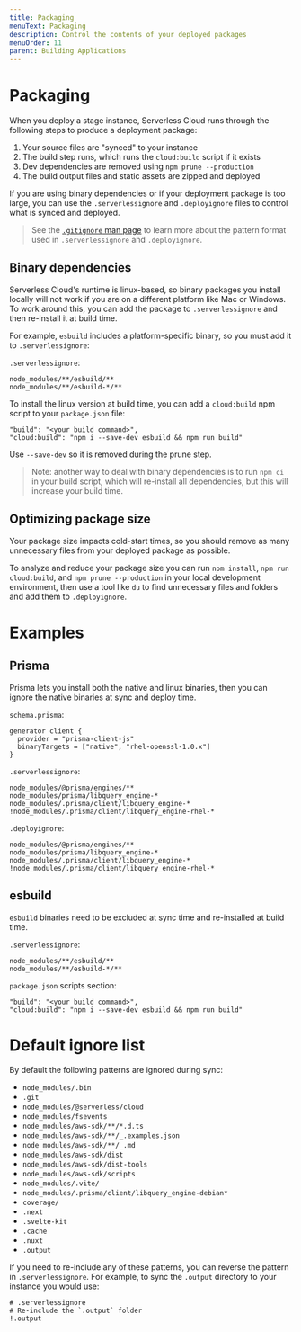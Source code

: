 ```yaml
---
title: Packaging
menuText: Packaging
description: Control the contents of your deployed packages
menuOrder: 11
parent: Building Applications
---
```


# Packaging

When you deploy a stage instance, Serverless Cloud runs through the following steps to produce a deployment package:

1. Your source files are "synced" to your instance
1. The build step runs, which runs the `cloud:build` script if it exists
1. Dev dependencies are removed using `npm prune --production`
1. The build output files and static assets are zipped and deployed

If you are using binary dependencies or if your deployment package is too large, you can use the `.serverlessignore` and `.deployignore` files to control what is synced and deployed.

> See the [`.gitignore` man page](https://git-scm.com/docs/gitignore) to learn more about the pattern format used in `.serverlessignore` and `.deployignore`.

## Binary dependencies

Serverless Cloud's runtime is linux-based, so binary packages you install locally will not work if you are on a different platform like Mac or Windows. To work around this, you can add the package to `.serverlessignore` and then re-install it at build time.

For example, `esbuild` includes a platform-specific binary, so you must add it to `.serverlessignore`:

`.serverlessignore`:

```
node_modules/**/esbuild/**
node_modules/**/esbuild-*/**
```

To install the linux version at build time, you can add a `cloud:build` npm script to your `package.json` file:

```
"build": "<your build command>",
"cloud:build": "npm i --save-dev esbuild && npm run build"
```

Use `--save-dev` so it is removed during the prune step.

> Note: another way to deal with binary dependencies is to run `npm ci` in your build script, which will re-install all dependencies, but this will increase your build time.

## Optimizing package size

Your package size impacts cold-start times, so you should remove as many unnecessary files from your deployed package as possible.

To analyze and reduce your package size you can run `npm install`, `npm run cloud:build`, and `npm prune --production` in your local development environment, then use a tool like `du` to find unnecessary files and folders and add them to `.deployignore`.

# Examples

## Prisma

Prisma lets you install both the native and linux binaries, then you can ignore the native binaries at sync and deploy time.

`schema.prisma`:

```
generator client {
  provider = "prisma-client-js"
  binaryTargets = ["native", "rhel-openssl-1.0.x"]
}
```

`.serverlessignore`:

```
node_modules/@prisma/engines/**
node_modules/prisma/libquery_engine-*
node_modules/.prisma/client/libquery_engine-*
!node_modules/.prisma/client/libquery_engine-rhel-*
```

`.deployignore`:

```
node_modules/@prisma/engines/**
node_modules/prisma/libquery_engine-*
node_modules/.prisma/client/libquery_engine-*
!node_modules/.prisma/client/libquery_engine-rhel-*
```

## esbuild

`esbuild` binaries need to be excluded at sync time and re-installed at build time.

`.serverlessignore`:

```
node_modules/**/esbuild/**
node_modules/**/esbuild-*/**
```

`package.json` scripts section:

```
"build": "<your build command>",
"cloud:build": "npm i --save-dev esbuild && npm run build"
```

# Default ignore list

By default the following patterns are ignored during sync:

- `node_modules/.bin`
- `.git`
- `node_modules/@serverless/cloud`
- `node_modules/fsevents`
- `node_modules/aws-sdk/**/*.d.ts`
- `node_modules/aws-sdk/**/_.examples.json`
- `node_modules/aws-sdk/**/_.md`
- `node_modules/aws-sdk/dist`
- `node_modules/aws-sdk/dist-tools`
- `node_modules/aws-sdk/scripts`
- `node_modules/.vite/`
- `node_modules/.prisma/client/libquery_engine-debian*`
- `coverage/`
- `.next`
- `.svelte-kit`
- `.cache`
- `.nuxt`
- `.output`

If you need to re-include any of these patterns, you can reverse the pattern in `.serverlessignore`. For example, to sync the `.output` directory to your instance you would use:

```
# .serverlessignore
# Re-include the `.output` folder
!.output
```

